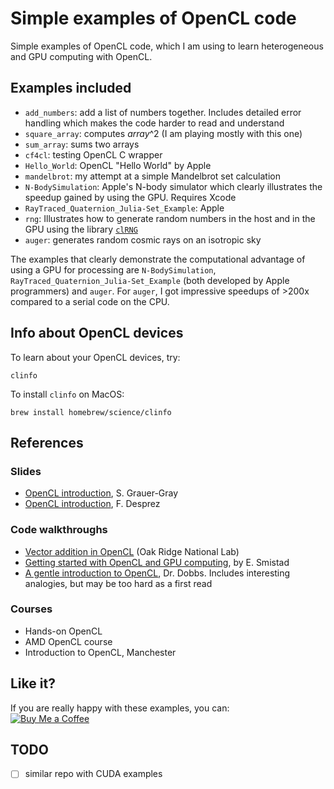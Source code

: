 Simple examples of OpenCL code
===============================

Simple examples of OpenCL code, which I am using to learn heterogeneous and GPU computing with OpenCL. 

## Examples included

- `add_numbers`: add a list of numbers together. Includes detailed error handling which makes the code harder to read and understand
- `square_array`: computes *array*^2 (I am playing mostly with this one)
- `sum_array`: sums two arrays
- `cf4cl`: testing OpenCL C wrapper
- `Hello_World`: OpenCL "Hello World" by Apple
- `mandelbrot`: my attempt at a simple Mandelbrot set calculation
- `N-BodySimulation`: Apple's N-body simulator which clearly illustrates the speedup gained by using the GPU. Requires Xcode
- `RayTraced_Quaternion_Julia-Set_Example`: Apple
- `rng`: Illustrates how to generate random numbers in the host and in the GPU using the library [`clRNG`](http://clmathlibraries.github.io/clRNG/htmldocs/index.html)
- `auger`: generates random cosmic rays on an isotropic sky

The examples that clearly demonstrate the computational advantage of using a GPU for processing are `N-BodySimulation`, `RayTraced_Quaternion_Julia-Set_Example` (both developed by Apple programmers) and `auger`. For `auger`, I got impressive speedups of >200x compared to a serial code on the CPU.

## Info about OpenCL devices

To learn about your OpenCL devices, try:

    clinfo

To install `clinfo` on MacOS:

    brew install homebrew/science/clinfo

## References

### Slides

- [OpenCL introduction](https://www.eecis.udel.edu/~cavazos/cisc879/Lecture-06.pdf), S. Grauer-Gray
- [OpenCL introduction](http://smai.emath.fr/cemracs/cemracs16/images/FDesprez.pdf), F. Desprez

### Code walkthroughs 

- [Vector addition in OpenCL](https://www.olcf.ornl.gov/tutorials/opencl-vector-addition/) (Oak Ridge National Lab)
- [Getting started with OpenCL and GPU computing](https://www.eriksmistad.no/getting-started-with-opencl-and-gpu-computing/), by E. Smistad
- [A gentle introduction to OpenCL](http://www.drdobbs.com/parallel/a-gentle-introduction-to-opencl/231002854), Dr. Dobbs. Includes interesting analogies, but may be too hard as a first read

### Courses

- Hands-on OpenCL
- AMD OpenCL course
- Introduction to OpenCL, Manchester

## Like it?

If you are really happy with these examples, you can:  
[![Buy Me a Coffee](https://img.buymeacoffee.com/button-api/?text=Buy%20me%20a%20coffee&emoji=&slug=nemmen&button_colour=FFDD00&font_colour=000000&font_family=Cookie&outline_colour=000000&coffee_colour=ffffff)](https://www.buymeacoffee.com/nemmen)



## TODO

- [ ] similar repo with CUDA examples
